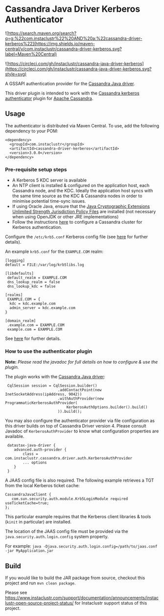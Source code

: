 # Cassandra Java Driver Kerberos Authenticator

![https://search.maven.org/search?q=g:%22com.instaclustr%22%20AND%20a:%22cassandra-driver-kerberos%22](https://img.shields.io/maven-central/v/com.instaclustr/cassandra-driver-kerberos.svg?label=Maven%20Central)

![https://circleci.com/gh/instaclustr/cassandra-java-driver-kerberos](https://circleci.com/gh/instaclustr/cassandra-java-driver-kerberos.svg?style=svg)

A GSSAPI authentication provider for the [Cassandra Java driver](https://github.com/datastax/java-driver).

This driver plugin is intended to work with the 
[Cassandra kerberos authenticator](https://github.com/instaclustr/cassandra-kerberos) plugin for 
[Apache Cassandra](https://cassandra.apache.org/).

## Usage

The authenticator is distributed via Maven Central. To use, add the following dependency to your POM:

```
<dependency>
  <groupId>com.instaclustr</groupId>
  <artifactId>cassandra-driver-kerberos</artifactId>
  <version>3.0.0</version>
</dependency>
```

### Pre-requisite setup steps

- A Kerberos 5 KDC server is available
- An NTP client is installed & configured on the application host, each Cassandra node, and the KDC. Ideally the application host syncs 
  with the same time source as the KDC & Cassandra nodes in order to minimise potential time-sync issues.
- If using Oracle Java, ensure that the [Java Cryptographic Extensions Unlimited Strength Jurisdiction Policy Files](https://www.oracle.com/technetwork/java/javase/downloads/jce8-download-2133166.html)
  are installed (not necessary when using OpenJDK or other JRE implementations)
- Follow the instructions [here](https://github.com/instaclustr/cassandra-kerberos) to configure a Cassandra cluster for Kerberos authentication.

Configure the `/etc/krb5.conf` Kerberos config file (see [here](http://web.mit.edu/kerberos/www/krb5-latest/doc/admin/conf_files/krb5_conf.html) for further details).

An example `krb5.conf` for the `EXAMPLE.COM` realm:
    
```
[logging]
default = FILE:/var/log/krb5libs.log

[libdefaults]
 default_realm = EXAMPLE.COM
 dns_lookup_realm = false
 dns_lookup_kdc = false

[realms]
 EXAMPLE.COM = {
  kdc = kdc.example.com
  admin_server = kdc.example.com
}

[domain_realm]
 .example.com = EXAMPLE.COM
 example.com = EXAMPLE.COM
```
    
See [here](http://web.mit.edu/kerberos/www/krb5-latest/doc/admin/conf_files/krb5_conf.html) for further details.
    
    
### How to use the authenticator plugin

**Note:** *Please read the javadoc for full details on how to configure & use the plugin.*

The plugin works with the [Cassandra Java driver](https://github.com/datastax/java-driver):

```
 CqlSession session = CqlSession.builder()
                        .addContactPoint(new InetSocketAddress(ipAddress, 9042))
                        .withAuthProvider(new ProgrammaticKerberosAuthProvider(
                            KerberosAuthOptions.builder().build()
                        )).build();
```

You may also configure the authenticator provider via file configuration as this driver builds 
on top of Cassandra Driver version 4. Please consult Javadoc of `KerberosAuthProvider` to 
know what configuration properties are available.

```
 datastax-java-driver {
    advanced.auth-provider {
        class = com.instaclustr.cassandra.driver.auth.KerberosAuthProvider
        ... options
    }
 }
```

A JAAS config file is also required. The following example retrieves a TGT from the local Kerberos ticket cache:

```
CassandraJavaClient {
   com.sun.security.auth.module.Krb5LoginModule required useTicketCache=true;
};
```
This particular example requires that the Kerberos client libraries & tools (`kinit` in particular) are installed.

The location of the JAAS config file must be provided via the `java.security.auth.login.config` system property.

For example:  `java -Djava.security.auth.login.config=/path/to/jaas.conf -jar MyApplication.jar`

## Build

If you would like to build the JAR package from source, checkout this project and run `mvn clean package`.

Please see https://www.instaclustr.com/support/documentation/announcements/instaclustr-open-source-project-status/ for Instaclustr support status of this project.

